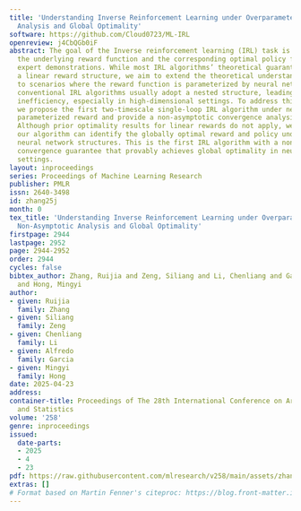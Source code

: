 ```yaml
---
title: 'Understanding Inverse Reinforcement Learning under Overparameterization: Non-Asymptotic
  Analysis and Global Optimality'
software: https://github.com/Cloud0723/ML-IRL
openreview: j4CbQGb0iF
abstract: The goal of the Inverse reinforcement learning (IRL) task is to identify
  the underlying reward function and the corresponding optimal policy from a set of
  expert demonstrations. While most IRL algorithms’ theoretical guarantees rely on
  a linear reward structure, we aim to extend the theoretical understanding of IRL
  to scenarios where the reward function is parameterized by neural networks.  Meanwhile,
  conventional IRL algorithms usually adopt a nested structure, leading to computational
  inefficiency, especially in high-dimensional settings. To address this problem,
  we propose the first two-timescale single-loop IRL algorithm under neural network
  parameterized reward and provide a non-asymptotic convergence analysis under overparameterization.
  Although prior optimality results for linear rewards do not apply, we show that
  our algorithm can identify the globally optimal reward and policy under certain
  neural network structures. This is the first IRL algorithm with a non-asymptotic
  convergence guarantee that provably achieves global optimality in neural network
  settings.
layout: inproceedings
series: Proceedings of Machine Learning Research
publisher: PMLR
issn: 2640-3498
id: zhang25j
month: 0
tex_title: 'Understanding Inverse Reinforcement Learning under Overparameterization:
  Non-Asymptotic Analysis and Global Optimality'
firstpage: 2944
lastpage: 2952
page: 2944-2952
order: 2944
cycles: false
bibtex_author: Zhang, Ruijia and Zeng, Siliang and Li, Chenliang and Garcia, Alfredo
  and Hong, Mingyi
author:
- given: Ruijia
  family: Zhang
- given: Siliang
  family: Zeng
- given: Chenliang
  family: Li
- given: Alfredo
  family: Garcia
- given: Mingyi
  family: Hong
date: 2025-04-23
address:
container-title: Proceedings of The 28th International Conference on Artificial Intelligence
  and Statistics
volume: '258'
genre: inproceedings
issued:
  date-parts:
  - 2025
  - 4
  - 23
pdf: https://raw.githubusercontent.com/mlresearch/v258/main/assets/zhang25j/zhang25j.pdf
extras: []
# Format based on Martin Fenner's citeproc: https://blog.front-matter.io/posts/citeproc-yaml-for-bibliographies/
---
```

